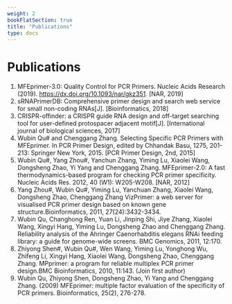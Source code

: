 ```yaml
---
weight: 2
bookFlatSection: true
title: "Publications"
type: docs
---
```


# Publications

1. MFEprimer-3.0: Quality Control for PCR Primers. Nucleic Acids Research  (2019). https://dx.doi.org/10.1093/nar/gkz351. [NAR, 2019]
2. sRNAPrimerDB: Comprehensive primer design and search web service for small non-coding RNAs[J]. [Bioinformatics, 2018]
3. CRISPR-offinder: a CRISPR guide RNA design and off-target searching tool for user-defined protospacer adjacent motif[J]. [International journal of biological sciences, 2017]
4. Wubin Qu# and Chenggang Zhang. Selecting Specific PCR Primers with MFEprimer. In PCR Primer Design, edited by Chhandak Basu, 1275, 201-213: Springer New York, 2015. [PCR Primer Design, 2nd, 2015]
5. Wubin Qu#, Yang Zhou#, Yanchun Zhang, Yiming Lu, Xiaolei Wang, Dongsheng Zhao, Yi Yang and Chenggang Zhang. MFEprimer-2.0: A fast thermodynamics-based program for checking PCR primer specificity. Nucleic Acids Res. 2012, 40 (W1): W205-W208. [NAR, 2012]
6. Yang Zhou#, Wubin Qu#, Yiming Lu, Yanchuan Zhang, Xiaolei Wang, Dongsheng Zhao, Chenggang Zhang VizPrimer: a web server for visualised PCR primer design based on known gene structure.Bioinformatics, 2011, 27(24):3432-3434.
7. Wubin Qu, Changhong Ren, Yuan Li, Jinping Shi, Jiye Zhang, Xiaolei Wang, Xingyi Hang, Yiming Lu, Dongsheng Zhao and Chenggang Zhang. Reliability analysis of the Ahringer Caenorhabditis elegans RNAi feeding library: a guide for genome-wide screens. BMC Genomics, 2011, 12:170.
8. Zhiyong Shen#, Wubin Qu#, Wen Wang, Yiming Lu, Yonghong Wu, Zhifeng Li, Xingyi Hang, Xiaolei Wang, Dongsheng Zhao, Chenggang Zhang. MPprimer: a program for reliable multiplex PCR primer design.BMC Bioinformatics, 2010, 11:143. (Join first author)
9. Wubin Qu, Zhiyong Shen, Dongsheng Zhao, Yi Yang and Chenggang Zhang. (2009) MFEprimer: multiple factor evaluation of the specificity of PCR primers. Bioinformatics, 25(2), 276-278.